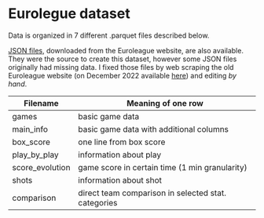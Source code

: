 # Eurolegue dataset

Data is organized in 7 different .parquet files described below.

[JSON files](json/seasons/), downloaded from the Euroleague website, are also available. They were the source to create this dataset, however some JSON files originally had missing data. I fixed those files by web scraping the old Euroleague website (on December 2022 available [here](admin.euroleague.net)) and editing *by hand*.

| Filename       | Meaning of one row                                 |
| -------------- | ---------------------------------------------------|
| games          | basic game data                                    |
| main_info      | basic game data with additional columns            |
| box_score      | one line from box score                            |
| play_by_play   | information about play                             |
| score_evolution| game score in certain time (1 min granularity)     |
| shots          | information about shot                             |
| comparison     | direct team comparison in selected stat. categories|
